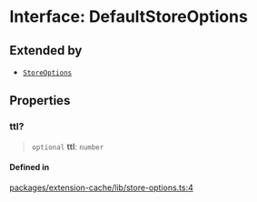 # Interface: DefaultStoreOptions

## Extended by

- [`StoreOptions`](StoreOptions.md)

## Properties

### ttl?

> `optional` **ttl**: `number`

#### Defined in

[packages/extension-cache/lib/store-options.ts:4](https://github.com/andreisergiu98/baeta/blob/277f62f15bfdecc05d507a84e60b62e5bc08a747/packages/extension-cache/lib/store-options.ts#L4)
